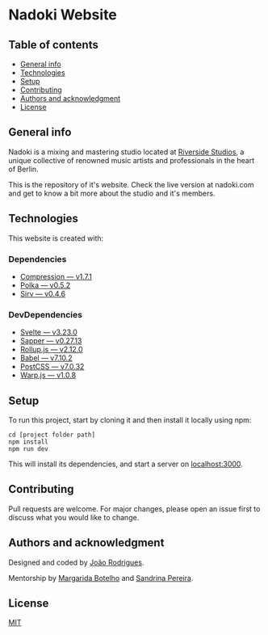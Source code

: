 # Nadoki Website

## Table of contents

- [General info](#general-info)
- [Technologies](#technologies)
- [Setup](#setup)
- [Contributing](#contributing)
- [Authors and acknowledgment](#authors-and-acknowledgment)
- [License](#license)

## General info

Nadoki is a mixing and mastering studio located at [Riverside Studios](https://riversidestudios.de/), a unique collective of renowned music artists and professionals in the heart of Berlin.

This is the repository of it's website. Check the live version at nadoki.com and get to know a bit more about the studio and it's members.

## Technologies

This website is created with:

### Dependencies

- [Compression — v1.7.1](https://www.npmjs.com/package/compression/v/1.7.1)
- [Polka — v0.5.2](https://www.npmjs.com/package/polka)
- [Sirv — v0.4.6](https://www.npmjs.com/package/sirv)

### DevDependencies

- [Svelte — v3.23.0](https://svelte.dev/)
- [Sapper — v0.27.13](https://sapper.svelte.dev/)
- [Rollup.js — v2.12.0](https://rollupjs.org/guide/en/)
- [Babel — v7.10.2](https://babeljs.io/)
- [PostCSS — v7.0.32](https://postcss.org/)
- [Warp.js — v1.0.8](https://benjamminf.github.io/warpjs/)

## Setup

To run this project, start by cloning it and then install it locally using npm:

```
cd [project folder path]
npm install
npm run dev
```

This will install its dependencies, and start a server on [localhost:3000](http://localhost:3000/).

## Contributing

Pull requests are welcome. For major changes, please open an issue first to discuss what you would like to change.

## Authors and acknowledgment

Designed and coded by [João Rodrigues](@joaocdvr).

Mentorship by [Margarida Botelho](@mmbotelho) and [Sandrina Pereira](@sandrina-p).

## License

[MIT](/LICENSE)
